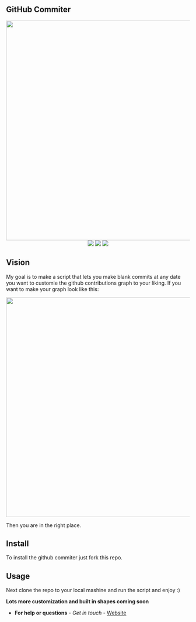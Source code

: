 ## GitHub Commiter

<p align=center>
    <img src="https://miro.medium.com/max/1838/1*2Ga-idVlP3zqya8fj2RCIg.png" width=600>
  <br>
  <img src="https://img.shields.io/badge/License-MIT-yellow.svg">
    <img src="https://img.shields.io/badge/github-commit-brightgreen.svg">
<img src="https://img.shields.io/badge/License-Apache%202.0-blue.svg">
</p>

## Vision
My goal is to make a script that lets you make blank commits at any date you want
to customie the github contributions graph to your liking.
If you want to make your graph look like this:

<p align=center>
    <img src="https://miro.medium.com/max/872/1*mEylvbzC0ezzyQsIM9kvEw.png" width=600>

</p>

Then you are in the right place.


## Install
To install the github commiter just fork this repo.


## Usage
Next clone the repo to your local mashine and run the script and enjoy :)


**Lots more customization and built in shapes coming soon**

* **For help or questions** - *Get in touch* - <a href="https://micaelil.com"> Website </a>


